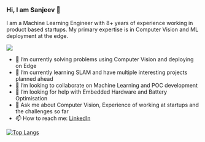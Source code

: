 ### Hi, I am Sanjeev 👋


I am a Machine Learning Engineer with 8+ years of experience working in product based startups.
My primary expertise is in Computer Vision and ML deployment at the edge.

![](https://komarev.com/ghpvc/?username=sanjeev309&style=flat-square)


- 🔭 I’m currently solving problems using Computer Vision and deploying on Edge
- 🌱 I’m currently learning SLAM and have multiple interesting projects planned ahead
- 👯 I’m looking to collaborate on Machine Learning and POC development
- 🤔 I’m looking for help with Embedded Hardware and Battery Optimisation
- 💬 Ask me about Computer Vision, Experience of working at startups and the challenges so far
- 📫 How to reach me: [LinkedIn](https://www.linkedin.com/in/sanjeev309/) 




[![Top Langs](https://github-readme-stats.vercel.app/api/top-langs/?username=sanjeev309&theme=dark)](https://github.com/anuraghazra/github-readme-stats)
